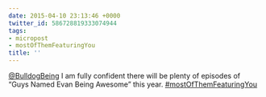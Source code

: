 ```yaml
---
date: 2015-04-10 23:13:46 +0000
twitter_id: 586728819333074944
tags:
- micropost
- mostOfThemFeaturingYou
title: ''
---
```


[@BulldogBeing](https://twitter.com/BulldogBeing) I am fully confident there will be plenty of episodes of “Guys Named Evan Being Awesome” this year. [#mostOfThemFeaturingYou](https://twitter.com/hashtag/mostOfThemFeaturingYou)
